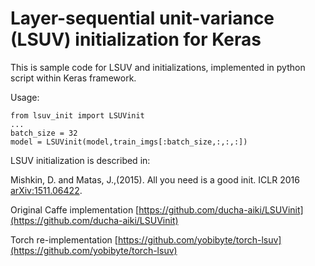 # Layer-sequential unit-variance (LSUV) initialization for Keras

This is sample code for LSUV and initializations, implemented in python script within Keras framework. 

Usage:

    from lsuv_init import LSUVinit
    ...
    batch_size = 32
    model = LSUVinit(model,train_imgs[:batch_size,:,:,:]) 

LSUV initialization is described in:

Mishkin, D. and Matas, J.,(2015). All you need is a good init. ICLR 2016 [arXiv:1511.06422](http://arxiv.org/abs/1511.06422).

Original Caffe implementation  [https://github.com/ducha-aiki/LSUVinit](https://github.com/ducha-aiki/LSUVinit)

Torch re-implementation [https://github.com/yobibyte/torch-lsuv](https://github.com/yobibyte/torch-lsuv)
